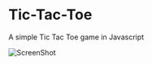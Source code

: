 Tic-Tac-Toe
===========

A simple Tic Tac Toe game in Javascript

![ScreenShot](http://ibin.co/1QYwU0lCHelB)
